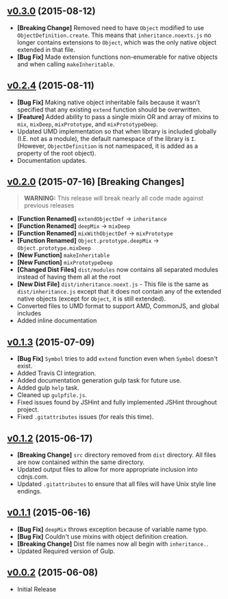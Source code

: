 ## [v0.3.0](https://github.com/bsara/inheritance.js/tree/v0.3.0) (2015-08-12)

* **[Breaking Change]** Removed need to have `Object` modified to use `ObjectDefinition.create`. This means that `inheritance.noexts.js` no longer contains extensions to `Object`, which was the only native object extended in that file.
* **[Bug Fix]** Made extension functions non-enumerable for native objects and when calling `makeInheritable`.


## [v0.2.4](https://github.com/bsara/inheritance.js/tree/v0.2.3) (2015-08-11)

* **[Bug Fix]** Making native object inheritable fails because it wasn't specified that any existing `extend` function should be overwritten.
* **[Feature]** Added ability to pass a single mixin OR and array of mixins to `mix`, `mixDeep`, `mixPrototype`, and `mixPrototypeDeep`.
* Updated UMD implementation so that when library is included globally (I.E. not as a module), the default namespace of the library is `I`. (However, `ObjectDefinition` is not namespaced, it is added as a property of the root object).
* Documentation updates.


## [v0.2.0](https://github.com/bsara/inheritance.js/tree/v0.2.0) (2015-07-16) **[Breaking Changes]**

> __WARNING:__ This release will break nearly all code made against previous releases

* **[Function Renamed]** `extendObjectDef` -> `inheritance`
* **[Function Renamed]** `deepMix` -> `mixDeep`
* **[Function Renamed]** `mixWithObjectDef` -> `mixPrototype`
* **[Function Renamed]** `Object.prototype.deepMix` -> `Object.prototype.mixDeep`
* **[New Function]** `makeInheritable`
* **[New Function]** `mixPrototypeDeep`
* **[Changed Dist Files]** `dist/modules` now contains all separated modules instead of having them all at the root
* **[New Dist File]** `dist/inheritance.noext.js` - This file is the same as `dist/inheritance.js` except that it does not contain any of the extended native objects (except for `Object`, it is still extended).
* Converted files to UMD format to support AMD, CommonJS, and global includes
* Added inline documentation


## [v0.1.3](https://github.com/bsara/inheritance.js/tree/v0.1.3) (2015-07-09)

* **[Bug Fix]** `Symbol` tries to add `extend` function even when `Symbol` doesn't exist.
* Added Travis CI integration.
* Added documentation generation gulp task for future use.
* Added gulp `help` task.
* Cleaned up `gulpfile.js`.
* Fixed issues found by JSHint and fully implemented JSHint throughout project.
* Fixed `.gitattributes` issues (for reals this time).


## [v0.1.2](https://github.com/bsara/inheritance.js/tree/v0.1.2) (2015-06-17)

* **[Breaking Change]** `src` directory removed from `dist` directory. All files are
now contained within the same directory.
* Updated output files to allow for more appropriate inclusion into cdnjs.com.
* Updated `.gitattributes` to ensure that all files will have Unix style line endings.


## [v0.1.1](https://github.com/bsara/inheritance.js/tree/v0.1.1) (2015-06-16)

* **[Bug Fix]** `deepMix` throws exception because of variable name typo.
* **[Bug Fix]** Couldn't use mixins with object definition creation.
* **[Breaking Change]** Dist file names now all begin with `inheritance.`.
* Updated Required version of Gulp.


## [v0.0.2](https://github.com/bsara/inheritance.js/tree/v0.0.2) (2015-06-08)

* Initial Release
